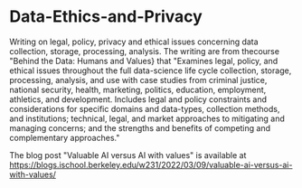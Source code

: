 # Data-Ethics-and-Privacy
Writing on legal, policy, privacy and ethical issues concerning data collection, storage, processing, analysis. The writing are from thecourse "Behind the Data: Humans and Values} that "Examines legal, policy, and ethical issues throughout the full data-science life cycle collection, storage, processing, analysis, and use with case studies from criminal justice, national security, health, marketing, politics, education, employment, athletics, and development. Includes legal and policy constraints and considerations for specific domains and data-types, collection methods, and institutions; technical, legal, and market approaches to mitigating and managing concerns; and the strengths and benefits of competing and complementary approaches."

The blog post "Valuable AI versus AI with values" is available at https://blogs.ischool.berkeley.edu/w231/2022/03/09/valuable-ai-versus-ai-with-values/ 
